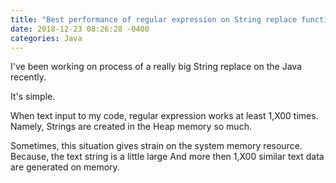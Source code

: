 ```yaml
---
title: "Best performance of regular expression on String replace function."
date: 2018-12-23 08:26:28 -0400
categories: Java
---
```


I've been working on process of a really big String replace on the Java recently.

It's simple. 

When text input to my code, regular expression works at least 1,X00 times.
Namely, Strings are created in the Heap memory so much.

Sometimes, this situation gives strain on the system memory resource. 
Because, the text string is a little large And more then 1,X00 similar text data are generated on memory.
